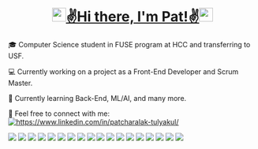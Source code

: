 <h1 align="center"> <a href="https://patchatul.github.io/patcharalak-tulyakul/"><img src="https://avatars.githubusercontent.com/u/153275431?s=400&u=e43d54d0594125dde04813937132975306503c46&v=4" height="28" width="28"/>✌️Hi there, I'm Pat!✌️<a href="https://patchatul.github.io/patcharalak-tulyakul/"><img src="https://avatars.githubusercontent.com/u/153275431?s=400&u=e43d54d0594125dde04813937132975306503c46&v=4" height="28" width="28"/></a></h1>
  
🎓 Computer Science student in FUSE program at HCC and transferring to USF.

💻 Currently working on a project as a Front-End Developer and Scrum Master.
  
🌱 Currently learning Back-End, ML/AI, and many more.

🎉 Feel free to connect with me: <a href="https://www.linkedin.com/in/patcharalak-tulyakul/" target="blank"><img align="center" src="https://img.shields.io/badge/LinkedIn-0077B5?style=for-the-badge&logo=linkedin&logoColor=white" alt="https://www.linkedin.com/in/patcharalak-tulyakul/"/></a>

<div>
    <img src="https://img.shields.io/badge/HTML5-E34F26?style=for-the-badge&logo=html5&logoColor=white" />
    <img src="https://img.shields.io/badge/CSS3-1572B6?style=for-the-badge&logo=css3&logoColor=white" />  
    <img src="https://img.shields.io/badge/JavaScript-323330?style=for-the-badge&logo=javascript&logoColor=F7DF1E" />
    <img src="https://img.shields.io/badge/TypeScript-007ACC?style=for-the-badge&logo=typescript&logoColor=white" /> 
    <img src="https://img.shields.io/badge/Vite-B73BFE?style=for-the-badge&logo=vite&logoColor=FFD62E" /> 
    <img src="https://img.shields.io/badge/React-20232A?style=for-the-badge&logo=react&logoColor=61DAFB" />  
    <img src="https://img.shields.io/badge/Tailwind_CSS-38B2AC?style=for-the-badge&logo=tailwind-css&logoColor=white" /> 
    <img src="https://img.shields.io/badge/Bootstrap-563D7C?style=for-the-badge&logo=bootstrap&logoColor=white" />
    <img src="https://img.shields.io/badge/C%23-239120?style=for-the-badge&logo=csharp&logoColor=white" /> 
    <img src="https://img.shields.io/badge/Python-FFD43B?style=for-the-badge&logo=python&logoColor=blue" /> 
    <img src="https://img.shields.io/badge/TensorFlow-FF6F00?style=for-the-badge&logo=TensorFlow&logoColor=white" />
    <img src="https://img.shields.io/badge/Numpy-777BB4?style=for-the-badge&logo=numpy&logoColor=white" /> 
    <img src="https://img.shields.io/badge/Pandas-2C2D72?style=for-the-badge&logo=pandas&logoColor=white" /> 
    <img src="https://img.shields.io/badge/scikit_learn-F7931E?style=for-the-badge&logo=scikit-learn&logoColor=white" /> 
    <img src="https://img.shields.io/badge/GitHub-100000?style=for-the-badge&logo=github&logoColor=white" />
    <img src="https://img.shields.io/badge/GitLab-330F63?style=for-the-badge&logo=gitlab&logoColor=white" /> 
    <img src="https://img.shields.io/badge/Figma-F24E1E?style=for-the-badge&logo=figma&logoColor=white" /> 
    <img src="https://img.shields.io/badge/Jira-0052CC?style=for-the-badge&logo=Jira&logoColor=white" /> 
</div>
